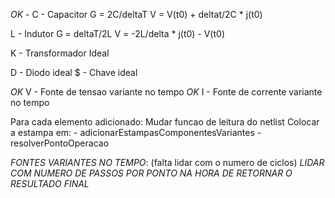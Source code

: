 _OK_ - C - Capacitor
		 G = 2C/deltaT
		 V = V(t0) + deltat/2C * j(t0)
	
L - Indutor
		 G = deltaT/2L
		 V = -2L/delta * j(t0) - V(t0) 

K - Transformador Ideal

D - Diodo ideal
$ - Chave ideal

_OK_ V - Fonte de tensao variante no tempo
_OK_ I - Fonte de corrente variante no tempo

Para cada elemento adicionado:
	Mudar funcao de leitura do netlist
	Colocar a estampa em:
		- adicionarEstampasComponentesVariantes
		- resolverPontoOperacao

_FONTES VARIANTES NO TEMPO_: (falta lidar com o numero de ciclos)
_LIDAR COM NUMERO DE PASSOS POR PONTO NA HORA DE RETORNAR O RESULTADO FINAL_

